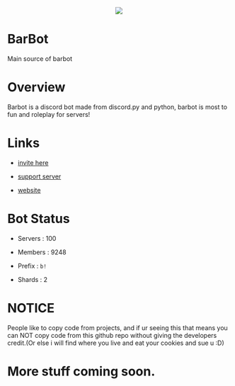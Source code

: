 <p align="center">
  <img src = "https://i.pinimg.com/originals/e0/08/f9/e008f9e9779dad73c4150a80b5fa320b.jpg">
 </p>


# BarBot
Main source of barbot

# Overview
Barbot is a discord bot made from discord.py and python, barbot is most to fun and roleplay for servers!

# Links
- [invite here](https://discord.com/oauth2/authorize?client_id=859713560774574101&permissions=139586817024&scope=bot%20applications.commands)

- [support server](https://discord.com/invite/K2QND4VMVz)

- [website](https://barbot.alexydacoder.repl.co)

# Bot Status

- Servers : 100

- Members : 9248

- Prefix : `b!` 

- Shards : 2

# NOTICE
People like to copy code from projects, and if ur seeing this that means you can NOT copy code from this github repo without giving the developers credit.(Or else i will find where you live and eat your cookies and sue u :D)

# More stuff coming soon.
